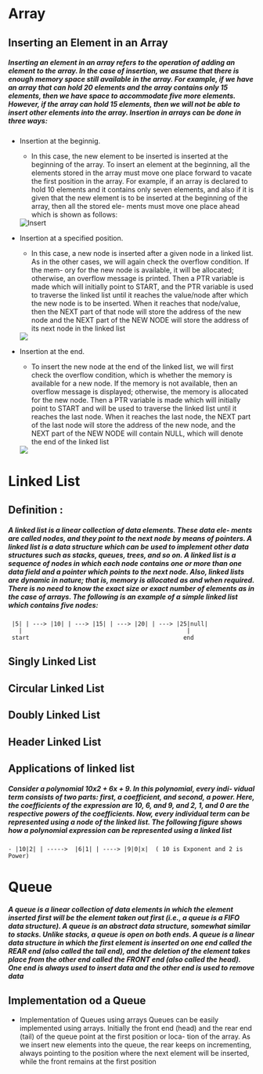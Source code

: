 # Array
## Inserting an Element in an Array
##### Inserting an element in an array refers to the operation of adding an element to the array. In the case of insertion, we assume that there is enough memory space still available in the array. For example, if we have an array that can hold 20 elements and the array contains only 15 elements, then we have space to accommodate five more elements. However, if the array can hold 15 elements, then we will not be able to insert other elements into the array. Insertion in arrays can be done in three ways: 
- Insertion at the beginnig.
    - In this case, the new element to be inserted is inserted at the beginning of the array. To insert an element at the beginning, all the elements stored in the array must move one place forward to vacate the first position in the array. For example, if an array is declared to hold 10 elements and it contains only seven elements, and also if it is given that the new element is to be inserted at the beginning of the array, then all the stored ele- ments must move one place ahead which is shown as follows:

    <img src="/Users/anas/Desktop/DS/img1.png" alt="Insert"/>

- Insertion at a specified position.
    - In this case, a new node is inserted after a given node in a linked list. As in the other cases, we will again check the overflow condition. If the mem- ory for the new node is available, it will be allocated; otherwise, an overflow message is printed. Then a PTR variable is made which will initially point to START, and the PTR variable is used to traverse the linked list until it reaches the value/node after which the new node is to be inserted. When it reaches that node/value, then the NEXT part of that node will store the address of the new node and the NEXT part of the NEW NODE will store the address of its next node in the linked list

    <img src="/Users/anas/Desktop/DS/link_pos.png">
- Insertion at the end.
    - To insert the new node at the end of the linked list, we will first check the overflow condition, which is whether the memory is available for a new node. If the memory is not available, then an overflow message is displayed; otherwise, the memory is allocated for the new node. Then a PTR variable is made which will initially point to START and will be used to traverse the linked list until it reaches the last node. When it reaches the last node, the NEXT part of the last node will store the address of the new node, and the NEXT part of the NEW NODE will contain NULL, which will denote the end of the linked list

    <img src="/Users/anas/Desktop/DS/link_end.png">


# Linked List
## Definition :
##### A linked list is a linear collection of data elements. These data ele- ments are called nodes, and they point to the next node by means of pointers. A linked list is a data structure which can be used to implement other data structures such as stacks, queues, trees, and so on. A linked list is a sequence of nodes in which each node contains one or more than one data field and a pointer which points to the next node. Also, linked lists are dynamic in nature; that is, memory is allocated as and when required. There is no need to know the exact size or exact number of elements as in the case of arrays. The following is an example of a simple linked list which contains five nodes:
     |5| | ---> |10| | ---> |15| | ---> |20| | ---> |25|null|
       |                                               |
     start                                            end

## Singly Linked List


## Circular Linked List

## Doubly Linked List

## Header Linked List

## Applications of linked list 
##### Consider a polynomial 10x2 + 6x + 9. In this polynomial, every indi- vidual term consists of two parts: first, a coefficient, and second, a power. Here, the coefficients of the expression are 10, 6, and 9, and 2, 1, and 0 are the respective powers of the coefficients. Now, every individual term can be represented using a node of the linked list. The following figure shows how a polynomial expression can be represented using a linked list

    - |10|2| | ----->  |6|1| | ----> |9|0|x|  ( 10 is Exponent and 2 is Power)




# Queue
##### A queue is a linear collection of data elements in which the element inserted first will be the element taken out first (i.e., a queue is a FIFO data structure). A queue is an abstract data structure, somewhat similar to stacks. Unlike stacks, a queue is open on both ends. A queue is a linear data structure in which the first element is inserted on one end called the REAR end (also called the tail end), and the deletion of the element takes place from the other end called the FRONT end (also called the head). One end is always used to insert data and the other end is used to remove data
## Implementation od a Queue
- Implementation of Queues using arrays
    Queues can be easily implemented using arrays. Initially the front end (head) and the rear end (tail) of the queue point at the first position or loca- tion of the array. As we insert new elements into the queue, the rear keeps on incrementing, always pointing to the position where the next element will be inserted, while the front remains at the first position